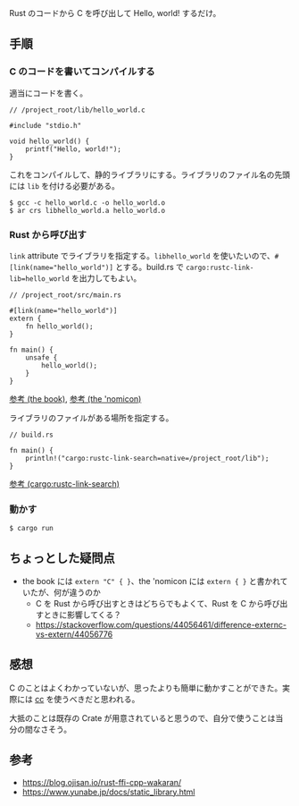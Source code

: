 Rust のコードから C を呼び出して Hello, world! するだけ。

## 手順
### C のコードを書いてコンパイルする

適当にコードを書く。

```
// /project_root/lib/hello_world.c

#include "stdio.h"

void hello_world() {
    printf("Hello, world!");
}
```

これをコンパイルして、静的ライブラリにする。ライブラリのファイル名の先頭には `lib` を付ける必要がある。

```
$ gcc -c hello_world.c -o hello_world.o
$ ar crs libhello_world.a hello_world.o
```


### Rust から呼び出す

`link` attribute でライブラリを指定する。`libhello_world` を使いたいので、`#[link(name="hello_world")]` とする。build.rs で `cargo:rustc-link-lib=hello_world` を出力してもよい。

```
// /project_root/src/main.rs

#[link(name="hello_world")]
extern {
    fn hello_world();
}

fn main() {
    unsafe {
        hello_world();
    }
}
```

[参考 (the book)](https://doc.rust-lang.org/book/ch19-01-unsafe-rust.html#using-extern-functions-to-call-external-code), [参考 (the 'nomicon)](https://doc.rust-lang.org/nomicon/ffi.html)

ライブラリのファイルがある場所を指定する。

```
// build.rs

fn main() {
    println!("cargo:rustc-link-search=native=/project_root/lib");
}
```

[参考 (cargo:rustc-link-search)](https://doc.rust-lang.org/cargo/reference/build-scripts.html#rustc-link-search)

### 動かす

```
$ cargo run
```

## ちょっとした疑問点

- the book には `extern "C" { }`、the 'nomicon には `extern { }` と書かれていたが、何が違うのか
    - C を Rust から呼び出すときはどちらでもよくて、Rust を C から呼び出すときに影響してくる？
    - <https://stackoverflow.com/questions/44056461/difference-externc-vs-extern/44056776>

## 感想

C のことはよくわかっていないが、思ったよりも簡単に動かすことができた。実際には [cc](https://crates.io/crates/cc) を使うべきだと思われる。

大抵のことは既存の Crate が用意されていると思うので、自分で使うことは当分の間なさそう。

## 参考

- <https://blog.ojisan.io/rust-ffi-cpp-wakaran/>
- <https://www.yunabe.jp/docs/static_library.html>
